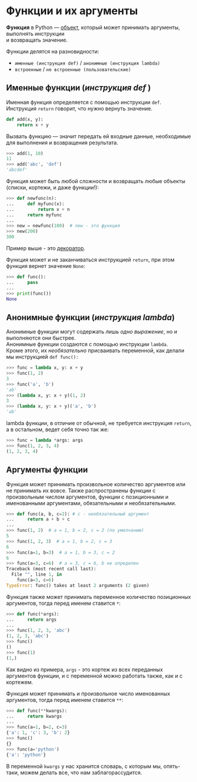 # Функции и их аргументы

**Функция** в Python — [объект](../OOP/ООП.md), который может принимать аргументы, выполнять инструкции  
и возвращать значение.

Функции делятся на разновидности:
- `именные (инструкция def)` / `анонимные (инструкция lambda)`
- `встроенные` / `не встроенные (пользовательские)`

## Именные функции (*инструкция def* )

Именная функция определяется с помощью инструкции `def`.<br>
Инструкция `return` говорит, что нужно вернуть значение.
```python
def add(x, y):
    return x + y
```
Вызвать функцию — значит передать ей входные данные, необходимые для выполнения
и возвращения результата.
```python
>>> add(1, 10)
11
>>> add('abc', 'def')
'abcdef'
```
Функция может быть любой сложности и возвращать любые объекты (списки, кортежи, 
и даже функции!):
```python
>>> def newfunc(n):
...     def myfunc(x):
...         return x + n
...     return myfunc
...
>>> new = newfunc(100)  # new - это функция
>>> new(200)
300
```
Пример выше - это [декоратор](../Паттерн/Паттерн-Декоратор.md).

Функция может и не заканчиваться инструкцией `return`, при этом функция вернет 
значение `None`:
```python
>>> def func():
...     pass
...
>>> print(func())
None
```

## Анонимные функции (*инструкция lambda*)

Анонимные функции могут содержать *лишь одно выражение*, 
но и выполняются они быстрее.<br> 
Анонимные функции создаются с помощью инструкции `lambda`.<br> 
Кроме этого, их *необязательно* присваивать переменной, как делали мы инструкцией `def func():`
```python
>>> func = lambda x, y: x + y
>>> func(1, 2)
3
>>> func('a', 'b')
'ab'
>>> (lambda x, y: x + y)(1, 2)
3
>>> (lambda x, y: x + y)('a', 'b')
'ab'
```
lambda функции, в отличие от обычной, не требуется инструкция `return`, а в остальном, ведет себя точно так же:
```python
>>> func = lambda *args: args
>>> func(1, 2, 3, 4)
(1, 2, 3, 4)
```

## Аргументы функции

Функция может принимать произвольное количество аргументов или не принимать их вовсе.
Также распространены функции с произвольным числом аргументов, функции с позиционными и именованными аргументами, 
обязательными и необязательными.

```python
>>> def func(a, b, c=2): # c - необязательный аргумент
...     return a + b + c
...
>>> func(1, 2)  # a = 1, b = 2, c = 2 (по умолчанию)
5
>>> func(1, 2, 3)  # a = 1, b = 2, c = 3
6
>>> func(a=1, b=3)  # a = 1, b = 3, c = 2
6
>>> func(a=3, c=6)  # a = 3, c = 6, b не определен
Traceback (most recent call last):
  File "", line 1, in
    func(a=3, c=6)
TypeError: func() takes at least 2 arguments (2 given)
```

Функция также может принимать переменное количество позиционных аргументов, 
тогда перед именем ставится `*`:
```python
>>> def func(*args):
...     return args
...
>>> func(1, 2, 3, 'abc')
(1, 2, 3, 'abc')
>>> func()
()
>>> func(1)
(1,)
```
Как видно из примера, `args` - это кортеж из всех переданных аргументов функции, 
и с переменной можно работать также, как и с кортежем.

Функция может принимать и произвольное число именованных аргументов, 
тогда перед именем ставится `**`:
```python
>>> def func(**kwargs):
...     return kwargs
...
>>> func(a=1, b=2, c=3)
{'a': 1, 'c': 3, 'b': 2}
>>> func()
{}
>>> func(a='python')
{'a': 'python'}
```
В переменной `kwargs` у нас хранится словарь, с которым мы, опять-таки, 
можем делать все, что нам заблагорассудится.